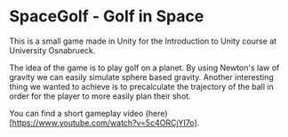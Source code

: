 # SpaceGolf - Golf in Space
This is a small game made in Unity for the Introduction to Unity course at University Osnabrueck.

The idea of the game is to play golf on a planet. By using Newton's law of gravity we can easily simulate sphere based gravity.
Another interesting thing we wanted to achieve is to precalculate the trajectory of the ball in order for the player to more easily plan their shot.

You can find a short gameplay video (here)[https://www.youtube.com/watch?v=5c4ORCjYI7o].
